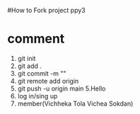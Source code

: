 #How to Fork project ppy3
# comment
1. git init
2. git add .
3. git commit -m ""
4. git remote add origin
4. git push -u origin main
5.Hello
6. log in/sing up
7. member(Vichheka Tola Vichea Sokdan)